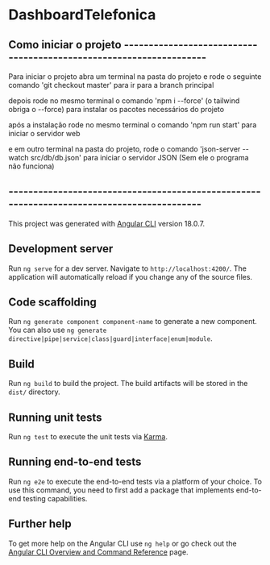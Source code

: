 # DashboardTelefonica

## Como iniciar o projeto -------------------------------------------------------------------
Para iniciar o projeto abra um terminal na pasta do projeto e rode o seguinte comando 'git checkout master' para ir para a branch principal

depois rode no mesmo terminal o comando 'npm i --force' (o tailwind obriga o --force) para instalar os pacotes necessários do projeto

após a instalação rode no mesmo terminal o comando 'npm run start' para iniciar o servidor web

e em outro terminal na pasta do projeto, rode o comando 'json-server --watch src/db/db.json' para iniciar o servidor JSON (Sem ele o programa não funciona)
## ------------------------------------------------------------------------------------------

This project was generated with [Angular CLI](https://github.com/angular/angular-cli) version 18.0.7.

## Development server

Run `ng serve` for a dev server. Navigate to `http://localhost:4200/`. The application will automatically reload if you change any of the source files.

## Code scaffolding

Run `ng generate component component-name` to generate a new component. You can also use `ng generate directive|pipe|service|class|guard|interface|enum|module`.

## Build

Run `ng build` to build the project. The build artifacts will be stored in the `dist/` directory.

## Running unit tests

Run `ng test` to execute the unit tests via [Karma](https://karma-runner.github.io).

## Running end-to-end tests

Run `ng e2e` to execute the end-to-end tests via a platform of your choice. To use this command, you need to first add a package that implements end-to-end testing capabilities.

## Further help

To get more help on the Angular CLI use `ng help` or go check out the [Angular CLI Overview and Command Reference](https://angular.dev/tools/cli) page.
